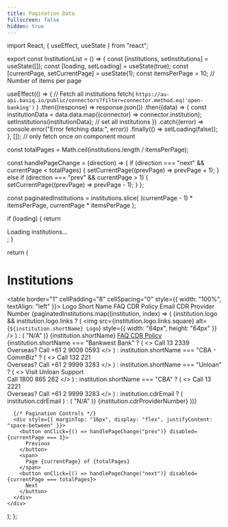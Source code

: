 ```yaml
---
title: Pagination Data
fullscreen: false
hidden: true
---
```

import React, { useEffect, useState } from "react";

export const InstitutionList = () => {
  const [institutions, setInstitutions] = useState([]);
  const [loading, setLoading] = useState(true);
  const [currentPage, setCurrentPage] = useState(1);
  const itemsPerPage = 10; // Number of items per page

  useEffect(() => {
    // Fetch all institutions
    fetch(
      `https://au-api.basiq.io/public/connectors?filter=connector.method.eq('open-banking')`
    )
      .then((response) => response.json())
      .then((data) => {
        const institutionData = data.data.map((connector) => connector.institution);
        setInstitutions(institutionData); // set all institutions
      })
      .catch((error) => console.error("Error fetching data:", error))
      .finally(() => setLoading(false));
  }, []); // only fetch once on component mount

  const totalPages = Math.ceil(institutions.length / itemsPerPage);

  const handlePageChange = (direction) => {
    if (direction === "next" && currentPage < totalPages) {
      setCurrentPage((prevPage) => prevPage + 1);
    } else if (direction === "prev" && currentPage > 1) {
      setCurrentPage((prevPage) => prevPage - 1);
    }
  };

  const paginatedInstitutions = institutions.slice(
    (currentPage - 1) * itemsPerPage,
    currentPage * itemsPerPage
  );

  if (loading) {
    return <div>Loading institutions...</div>;
  }

  return (
    <div>
      <h1>Institutions</h1>
      <table border="1" cellPadding="8" cellSpacing="0" style={{ width: "100%", textAlign: "left" }}>
        <thead>
          <tr>
            <th>Logo</th>
            <th>Short Name</th>
            <th>FAQ</th>
            <th>CDR Policy</th>
            <th>Email</th>
            <th>CDR Provider Number</th>
          </tr>
        </thead>
        <tbody>
          {paginatedInstitutions.map((institution, index) => (
            <tr key={index}>
              <td>
                {institution.logo && institution.logo.links ? (
                  <img
                    src={institution.logo.links.square}
                    alt={`${institution.shortName} Logo`}
                    style={{ width: "64px", height: "64px" }}
                  />
                ) : (
                  "N/A"
                )}
              </td>
              <td>{institution.shortName}</td>
              <td>
                <a href={institution.cdrFAQ} target="_blank" rel="noopener noreferrer">
                  FAQ
                </a>
              </td>
              <td>
                <a href={institution.cdrPolicy} target="_blank" rel="noopener noreferrer">
                  CDR Policy
                </a>
              </td>
              <td>
                {institution.shortName === "Bankwest Bank" ? (
                  <>
                    Call 13 2339<br />
                    Overseas? Call +61 2 9009 0593
                  </>
                ) : institution.shortName === "CBA - CommBiz" ? (
                  <>
                    Call 132 221<br />
                    Overseas? Call +61 2 9999 3283
                  </>
                ) : institution.shortName === "Unloan" ? (
                  <>
                    Visit Unloan Support<br />
                    Call 1800 865 262
                  </>
                ) : institution.shortName === "CBA" ? (
                  <>
                    Call 13 2221<br />
                    Overseas? Call +61 2 9999 3283
                  </>
                ) : institution.cdrEmail ? (
                  institution.cdrEmail
                ) : (
                  "N/A"
                )}
              </td>
              <td>{institution.cdrProviderNumber}</td>
            </tr>
          ))}
        </tbody>
      </table>

      {/* Pagination Controls */}
      <div style={{ marginTop: "16px", display: "flex", justifyContent: "space-between" }}>
        <button onClick={() => handlePageChange("prev")} disabled={currentPage === 1}>
          Previous
        </button>
        <span>
          Page {currentPage} of {totalPages}
        </span>
        <button onClick={() => handlePageChange("next")} disabled={currentPage === totalPages}>
          Next
        </button>
      </div>
    </div>
  );
};

<InstitutionList />